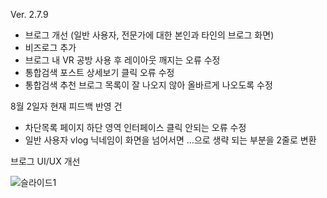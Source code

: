 
Ver. 2.7.9
- 브로그 개선 (일반 사용자, 전문가에 대한 본인과 타인의 브로그 화면)
- 비즈로그 추가
- 브로그 내 VR 공방 사용 후 레이아웃 깨지는 오류 수정
- 통합검색 포스트 상세보기 클릭 오류 수정
- 통합검색 추천 브로그 목록이 잘 나오지 않아 올바르게 나오도록 수정

8월 2일자
현재 피드백 반영 건
- 차단목록 페이지 하단 영역 인터페이스 클릭 안되는 오류 수정
- 일반 사용자 vlog 닉네임이 화면을 넘어서면 …으로 생략 되는 부분을 2줄로 변환

브로그 UI/UX 개선

![슬라이드1](https://github.com/seonghooony/KovihouseVR-iOS-Screenshot/assets/91402556/ead9af92-379f-42b5-85fb-be869e938b68)
